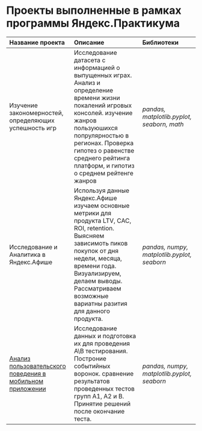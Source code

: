 # Проекты выполненные в рамках программы Яндекс.Практикума
|Название проекта       | Описание               | Библиотеки               |
| :-------------------- | :--------------------- |:---------------------------|
|Изучение закономерностей, определяющих успешность игр| Исследование датасета с информацией о выпущенных играх. Анализ и определение времени жизни покалений игровых консолей. изучение  жанров пользуюшихся попрулярностью в регионах. Проверка гипотез о равенстве среднего рейтинга платформ, и гипотиз о среднем рейтенге жанров |*pandas, matplotlib.pyplot, seaborn, math*                     |
| Исследование и Аналитика в Яндекс.Афише |Используя данные Яндекс.Афише изучаем основные метрики для продукта LTV, CAC, ROI, retention. Выясняем зависимоть пиков покупок от дня недели, месяца, времени года. Визуализируем, делаем выводы. Рассматриваем возможные вариатны разития для данного продукта.| *pandas, numpy, matplotlib.pyplot, seaborn* |
| [Анализ пользовательского поведения в мобильном приложении](https://github.com/DmitryGD/project_data/tree/main/%D0%90%D0%BD%D0%B0%D0%BB%D0%B8%D0%B7%20%D0%B2%20%D0%BC%D0%BE%D0%B1%D0%B8%D0%BB%D1%8C%D0%BD%D0%BE%D0%BC%20%D0%BF%D1%80%D0%B8%D0%BB%D0%BE%D0%B6%D0%B5%D0%BD%D0%B8%D0%B8)| Исследование данных и подготовка их для проведения А\В тестирования. Построние событийных воронок. сравнение результатов проведенных тестов  групп А1, А2 и В. Принятие решений после окончание теста.| *pandas, numpy, matplotlib.pyplot, seaborn*|
